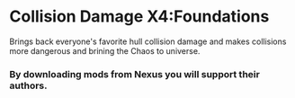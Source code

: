 # Collision Damage X4:Foundations

Brings back everyone's favorite hull collision damage and makes collisions more dangerous and brining the Chaos to universe.


### By downloading mods from Nexus you will support their authors.